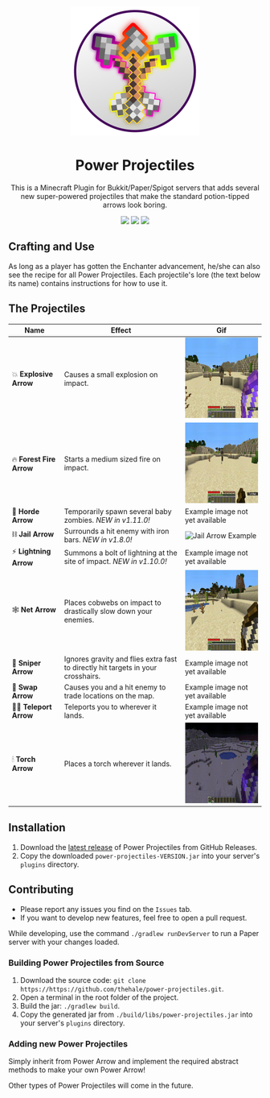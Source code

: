 <div align="center"> 

<img src="src/main/resources/icon.svg" width="256" height="256" />

# Power Projectiles
This is a Minecraft Plugin for Bukkit/Paper/Spigot servers that adds several new
super-powered projectiles that make the standard potion-tipped arrows look boring.

<!-- BADGES -->
[![](https://badgen.net/github/license/thehale/power-projectiles)](https://github.com/thehale/power-projectiles/blob/master/LICENSE)
[![](https://badgen.net/badge/icon/Sponsor/pink?icon=github&label)](https://github.com/sponsors/thehale)
[![](https://badgen.net/badge/icon/Follow%20@jhaledev/1DA1F2?icon=twitter&label)](https://twitter.com/intent/user?screen_name=jhaledev)

</div>

## Crafting and Use
As long as a player has gotten the Enchanter advancement, he/she can also see 
the recipe for all Power Projectiles. Each projectile's lore (the text below its
name) contains instructions for how to use it.

## The Projectiles
| Name | Effect | Gif |
|------|--------|-----|
|💥 **Explosive Arrow** | Causes a small explosion on impact. | <img src="resources/ExplosiveArrow.gif" width="300" height="160" /> |
|🔥 **Forest Fire Arrow** | Starts a medium sized fire on impact. | <img src="resources/ForestFireArrow.gif" width="300" height="160" /> |
|🧟 **Horde Arrow** | Temporarily spawn several baby zombies. *NEW in v1.11.0!* | Example image not yet available |
|⛓ **Jail Arrow** | Surrounds a hit enemy with iron bars. *NEW in v1.8.0!* | ![Jail Arrow Example](https://user-images.githubusercontent.com/47901316/126048412-2e14253c-e66d-4263-928d-c38c6a9b981c.png) |
|⚡ **Lightning Arrow** | Summons a bolt of lightning at the site of impact. *NEW in v1.10.0!* | Example image not yet available |
|🕸 **Net Arrow** | Places cobwebs on impact to drastically slow down your enemies. | <img src="resources/NetArrow.gif" width="300" height="160" /> |
|🎯 **Sniper Arrow** | Ignores gravity and flies extra fast to directly hit targets in your crosshairs. | Example image not yet available |
|👥 **Swap Arrow** | Causes you and a hit enemy to trade locations on the map. | Example image not yet available |
|🤸‍♀️ **Teleport Arrow** | Teleports you to wherever it lands. | Example image not yet available |
|🕯 **Torch Arrow** | Places a torch wherever it lands. | <img src="resources/TorchArrow.gif" width="300" height="160" /> |

## Installation
1. Download the [latest release](https://github.com/thehale/power-projectiles/releases/) of Power Projectiles from GitHub Releases.
2. Copy the downloaded `power-projectiles-VERSION.jar` into your server's `plugins` directory.

## Contributing
 * Please report any issues you find on the `Issues` tab.
 * If you want to develop new features, feel free to open a pull request.

While developing, use the command `./gradlew runDevServer` to run a Paper server
with your changes loaded.

### Building Power Projectiles from Source
1. Download the source code: `git clone https://https://github.com/thehale/power-projectiles.git`.
2. Open a terminal in the root folder of the project.
3. Build the jar: `./gradlew build`.
4. Copy the generated jar from `./build/libs/power-projectiles.jar` into your server's `plugins` directory.

### Adding new Power Projectiles
Simply inherit from Power Arrow and implement the required abstract
methods to make your own Power Arrow!

Other types of Power Projectiles will come in the future.

